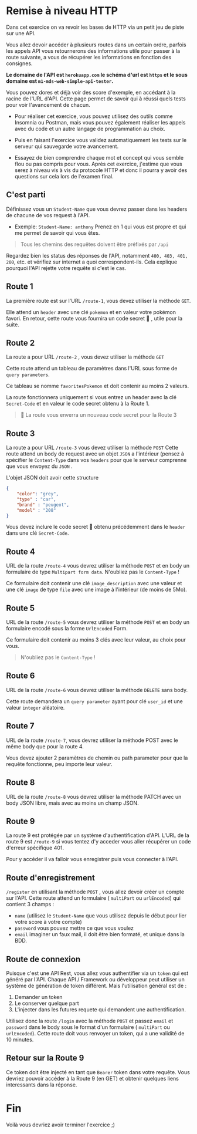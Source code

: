 # Remise à niveau HTTP
Dans cet exercice on va revoir les bases de HTTP via un petit jeu de piste sur une API.

Vous allez devoir accéder à plusieurs routes dans un certain ordre, parfois les appels API vous retournerons des informations utile pour passer à la route suivante, a vous de récupérer les informations en fonction des consignes.

**Le domaine de l'API est `herokuapp.com` le schéma d'url est `https` et le sous domaine est `m1-mds-web-simple-api-tester`.**

Vous pouvez dores et déjà voir des score d'exemple, en accédant à la racine de l'URL d'API. Cette page permet de savoir qui à réussi quels tests pour voir l'avancement de chacun.

* Pour réaliser cet exercice, vous pouvez utilisez des outils comme Insomnia ou Postman, mais vous pouvez également réaliser les appels avec du code et un autre langage de programmation au choix.

* Puis en faisant l'exercice vous validez automatiquement les tests sur le serveur qui sauvegarde votre avancement.

* Essayez de bien comprendre chaque mot et concept qui vous semble flou ou pas compris pour vous. Après cet exercice, j'estime que vous serez à niveau vis à vis du protocole HTTP et donc il pourra y avoir des questions sur cela lors de l'examen final.

## C'est parti 
Définissez vous un `Student-Name` que vous devrez passer dans les headers de chacune de vos request à l'API. 

* Exemple: `Student-Name: anthony` Prenez en 1 qui vous est propre et qui me permet de savoir qui vous êtes.

> Tous les chemins des requêtes doivent être préfixés par `/api`

Regardez bien les status des réponses de l'API, notamment `400, 403, 401, 200`, etc. et vérifiez sur internet a quoi correspondent-ils. Cela explique pourquoi l'API rejette votre requête si c'est le cas.

## Route 1
La première route est sur l'URL `/route-1`, vous devez utiliser la méthode `GET`.

Elle attend un `header` avec une clé `pokemon` et en valeur votre pokémon favori. En retour, cette route vous fournira un code secret 🔑 , utile pour la suite.

## Route 2
La route a pour URL `/route-2` , vous devez utiliser la méthode `GET`

Cette route attend un tableau de paramètres dans l'URL sous forme de `query parameters`.

Ce tableau se nomme `favoritesPokemon` et doit contenir au moins 2 valeurs.

La route fonctionnera uniquement si vous entrez un header avec la clé `Secret-Code` et en valeur le code secret obtenu à la Route 1.

> 🔑 La route vous enverra un nouveau code secret pour la Route 3

## Route 3
La route a pour URL `/route-3` vous devez utiliser la méthode `POST`
Cette route attend un body de request avec un objet `JSON` a l'intérieur (pensez à spécifier le `Content-Type` dans vos `headers` pour que le serveur comprenne que vous envoyez du `JSON` .

L'objet JSON doit avoir cette structure 
```json
{
	"color": "grey",
	"type" : "car",
	"brand" : "peugeot",
	"model" : "208"
}
```

Vous devez inclure le code secret 🔑  obtenu précédemment dans le `header` dans une clé `Secret-Code`.
## Route 4
URL de la route `/route-4` vous devrez utiliser la méthode `POST` et en body un formulaire de type `Multipart form data`.
N'oubliez pas le `Content-Type` !

Ce formulaire doit contenir une clé `image_description` avec une valeur et une clé `image` de type `file` avec une image à l'intérieur (de moins de 5Mo).

## Route 5

URL de la route `/route-5` vous devrez utiliser la méthode `POST` et en body un formulaire encodé sous la forme `UrlEncoded` Form.

Ce formulaire doit contenir au moins 3 clés avec leur valeur, au choix pour vous.

> N'oubliez pas le `Content-Type` !

## Route 6
URL de la route `/route-6` vous devrez utiliser la méthode `DELETE` sans body.

Cette route demandera un `query parameter` ayant pour clé `user_id` et une valeur `integer` aléatoire.

## Route 7 
URL de la route `/route-7`, vous devrez utiliser la méthode POST avec le même body que pour la route 4.

Vous devez ajouter 2 paramètres de chemin ou path parameter pour que la requête fonctionne, peu importe leur valeur.

## Route 8
URL de la route `/route-8` vous devrez utiliser la méthode PATCH avec un body JSON libre, mais avec au moins un champ JSON.

## Route 9
La route 9 est protégée par un système d'authentification d'API. 
L'URL de la route 9 est `/route-9` si vous tentez d'y acceder vous aller récupérer un code d'erreur spécifique 401.

Pour y accéder il va falloir vous enregistrer puis vous connecter à l'API. 

## Route d'enregistrement 
`/register` en utilisant la méthode `POST` , vous allez devoir créer un compte sur l'API. Cette route attend un formulaire ( `multiPart` ou `urlEncoded`) qui contient 3 champs : 

* `name` (utilisez le `Student-Name` que vous utilisez depuis le début pour lier votre score à votre compte)
* `password` vous pouvez mettre ce que vous voulez
* `email` imaginer un faux mail, il doit être bien formaté, et unique dans la BDD.
## Route de connexion
Puisque c'est une API Rest, vous allez vous authentifier via un `token` qui est généré par l'API. Chaque API / Framework ou développeur peut utiliser un système de génération de token différent. Mais l'utilisation général est de :

1. Demander un token
2. Le conserver quelque part
3. L'injecter dans les futures requete qui demandent une authentification.

Utilisez donc la route `/login` avec la méthode `POST` et passez `email` et `password` dans le body sous le format d'un formulaire ( `multiPart` ou `urlEncoded`).
Cette route doit vous renvoyer un token, qui a une validité de 10 minutes.
## Retour sur la Route 9
Ce token doit être injecté en tant que `Bearer` token dans votre requête. 
Vous devriez pouvoir accéder à la Route 9 (en GET) et obtenir quelques liens interessants dans la réponse.

# Fin
Voilà vous devriez avoir terminer l'exercice ;) 
